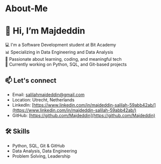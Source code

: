 # About-Me
# 👋 Hi, I’m Majdeddin

💻 I'm a Software Development student at Bit Academy  
📊 Specializing in Data Engineering and Data Analysis  
🚀 Passionate about learning, coding, and meaningful tech  
🧠 Currently working on Python, SQL, and Git-based projects

## 📫 Let's connect
- Email: salilahmajdeddin@gmail.com  
- Location: Utrecht, Netherlands  
- LinkedIn: [https://www.linkedin.com/in/majdeddin-salilah-59abb42ab/](https://www.linkedin.com/in/majdeddin-salilah-59abb42ab/)
- GitHub: [https://github.com/Majdeddin](https://github.com/Majdeddin)

## 🛠️ Skills
- Python, SQL, Git & GitHub
- Data Analysis, Data Engineering
- Problem Solving, Leadership
